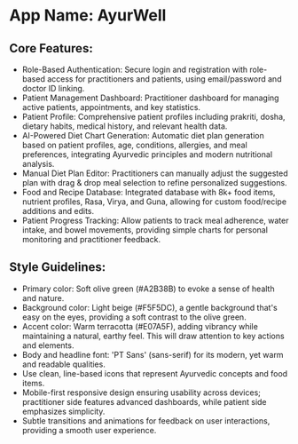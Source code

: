 # **App Name**: AyurWell

## Core Features:

- Role-Based Authentication: Secure login and registration with role-based access for practitioners and patients, using email/password and doctor ID linking.
- Patient Management Dashboard: Practitioner dashboard for managing active patients, appointments, and key statistics.
- Patient Profile: Comprehensive patient profiles including prakriti, dosha, dietary habits, medical history, and relevant health data.
- AI-Powered Diet Chart Generation: Automatic diet plan generation based on patient profiles, age, conditions, allergies, and meal preferences, integrating Ayurvedic principles and modern nutritional analysis.
- Manual Diet Plan Editor: Practitioners can manually adjust the suggested plan with drag & drop meal selection to refine personalized suggestions.
- Food and Recipe Database: Integrated database with 8k+ food items, nutrient profiles, Rasa, Virya, and Guna, allowing for custom food/recipe additions and edits.
- Patient Progress Tracking: Allow patients to track meal adherence, water intake, and bowel movements, providing simple charts for personal monitoring and practitioner feedback.

## Style Guidelines:

- Primary color: Soft olive green (#A2B38B) to evoke a sense of health and nature.
- Background color: Light beige (#F5F5DC), a gentle background that's easy on the eyes, providing a soft contrast to the olive green.
- Accent color: Warm terracotta (#E07A5F), adding vibrancy while maintaining a natural, earthy feel. This will draw attention to key actions and elements.
- Body and headline font: 'PT Sans' (sans-serif) for its modern, yet warm and readable qualities.
- Use clean, line-based icons that represent Ayurvedic concepts and food items.
- Mobile-first responsive design ensuring usability across devices; practitioner side features advanced dashboards, while patient side emphasizes simplicity.
- Subtle transitions and animations for feedback on user interactions, providing a smooth user experience.